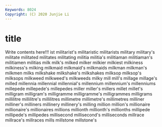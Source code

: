 ```yaml
---
Keywords: 8024
Copyright: (C) 2020 Junjie Li
---
```


# title

Write contents here!!!
ist 
militarist's 
militaristic 
militarists 
military 
military's 
militate 
militated 
militates 
militating
militia 
militia's 
militiaman 
militiaman's 
militiamen 
militias 
milk 
milk's 
milked 
milker
milkier 
milkiest 
milkiness 
milkiness's 
milking 
milkmaid 
milkmaid's 
milkmaids 
milkman 
milkman's
milkmen 
milks 
milkshake 
milkshake's 
milkshakes 
milksop 
milksop's 
milksops 
milkweed 
milkweed's
milkweeds 
milky 
mill 
mill's 
millage 
millage's 
milled 
millennia 
millennial 
millennial's
millennium 
millennium's 
millenniums 
millepede 
millepede's 
millepedes 
miller 
miller's 
millers 
millet
millet's 
milligram 
milligram's 
milligramme 
milligramme's 
milligrammes 
milligrams 
millilitre 
millilitre's 
millilitres
millimetre 
millimetre's 
millimetres 
milliner 
milliner's 
milliners 
millinery 
millinery's 
milling 
million
million's 
millionaire 
millionaire's 
millionaires 
millions 
millionth 
millionth's 
millionths 
millipede 
millipede's
millipedes 
millisecond 
millisecond's 
milliseconds 
millrace 
millrace's 
millraces 
mills 
millstone 
millstone's
